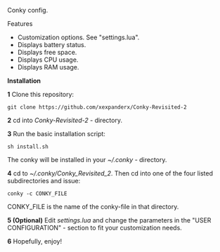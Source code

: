 Conky config.

Features
* Customization options. See "settings.lua".
* Displays battery status.
* Displays free space.
* Displays CPU usage.
* Displays RAM usage.


<b>Installation</b>

<b>1</b> Clone this repository:
```
git clone https://github.com/xexpanderx/Conky-Revisited-2
```

<b>2</b> cd into <i>Conky-Revisited-2</i> - directory.

<b>3</b> Run the basic installation script:
```
sh install.sh
```
The conky will be installed in your <i>~/.conky</i> - directory.

<b>4</b> cd to <i>~/.conky/Conky_Revisited_2</i>. Then cd into one of the four listed subdirectories and issue:
```
conky -c CONKY_FILE
```   
CONKY_FILE is the name of the conky-file in that directory.   
    
<b>5 (Optional)</b> Edit <i>settings.lua</i> and change the parameters in the "USER CONFIGURATION" - section to fit your customization needs.     

<b>6</b> Hopefully, enjoy!
